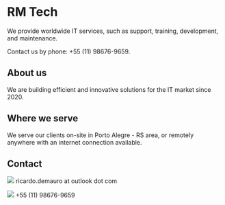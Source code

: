 # RM Tech

We provide worldwide IT services, such as support, training, development, and maintenance.

Contact us by phone: +55 (11) 98676-9659.

## About us

We are building efficient and innovative solutions for the IT market since 2020.

## Where we serve

We serve our clients on-site in Porto Alegre - RS area, or remotely anywhere with an internet connection available.

## Contact

![](/images/email.png) ricardo.demauro at outlook dot com

![](/images/phone.png) +55 (11) 98676-9659
